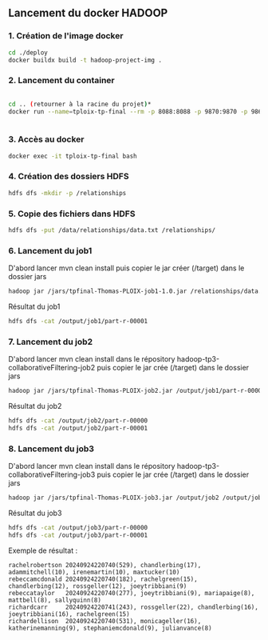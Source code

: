 ## Lancement du docker HADOOP

### 1. Création de l'image docker
```bash
cd ./deploy
docker buildx build -t hadoop-project-img . 

```
### 2. Lancement du container
```bash

cd .. (retourner à la racine du projet)*
docker run --name=tploix-tp-final --rm -p 8088:8088 -p 9870:9870 -p 9864:9864 -v ./data:/data -v ./jars:/jars -d hadoop-project-img
    
```

### 3. Accès au docker 
```bash
docker exec -it tploix-tp-final bash
```

### 4. Création des dossiers HDFS
```bash
hdfs dfs -mkdir -p /relationships
```

### 5. Copie des fichiers dans HDFS
```bash
hdfs dfs -put /data/relationships/data.txt /relationships/
```

### 6. Lancement du job1

D'abord lancer mvn clean install
puis copier le jar créer (/target) dans le dossier jars
```bash
hadoop jar /jars/tpfinal-Thomas-PLOIX-job1-1.0.jar /relationships/data.txt /output/job1

```

Résultat du job1
```bash
hdfs dfs -cat /output/job1/part-r-00001
```


### 7. Lancement du job2

D'abord lancer mvn clean install dans le répository hadoop-tp3-collaborativeFiltering-job2
puis copier le jar crée (/target) dans le dossier jars
```bash
hadoop jar /jars/tpfinal-Thomas-PLOIX-job2.jar /output/job1/part-r-00001 /output/job2

```

Résultat du job2
```bash
hdfs dfs -cat /output/job2/part-r-00000
hdfs dfs -cat /output/job2/part-r-00001
```


### 8. Lancement du job3

D'abord lancer mvn clean install dans le répository hadoop-tp3-collaborativeFiltering-job3
puis copier le jar crée (/target) dans le dossier jars

```bash
hadoop jar /jars/tpfinal-Thomas-PLOIX-job3.jar /output/job2 /output/job3

```

Résultat du job3
```bash
hdfs dfs -cat /output/job3/part-r-00000
hdfs dfs -cat /output/job3/part-r-00001
```

Exemple de résultat :
```text
rachelrobertson 20240924220740(529), chandlerbing(17), adammitchell(10), irenemartin(10), maxtucker(10)
rebeccamcdonald 20240924220740(182), rachelgreen(15), chandlerbing(12), rossgeller(12), joeytribbiani(9)
rebeccataylor   20240924220740(277), joeytribbiani(9), mariapaige(8), mattbell(8), sallyquinn(8)
richardcarr     20240924220741(243), rossgeller(22), chandlerbing(16), joeytribbiani(16), rachelgreen(15)
richardellison  20240924220740(531), monicageller(16), katherinemanning(9), stephaniemcdonald(9), julianvance(8)
